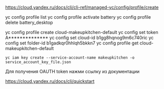 
https://cloud.yandex.ru/docs/cli/cli-ref/managed-yc/config/profile/create

yc config profile list
yc config profile activate battery
yc config profile delete battery_desktop


yc config profile create cloud-makeupkitchen-default
yc config set token A**************
yc config set cloud-id b1gg8hqnog9m6c740ric
yc config set folder-id b1gadkqr0hhlqh5bkkn7
yc config profile get cloud-makeupkitchen-default

```
yc iam key create --service-account-name makeupkitchen -o service_account_key_file.json
```


Для получения OAUTH token нажми ссылку из документации


https://cloud.yandex.ru/docs/cli/quickstart

